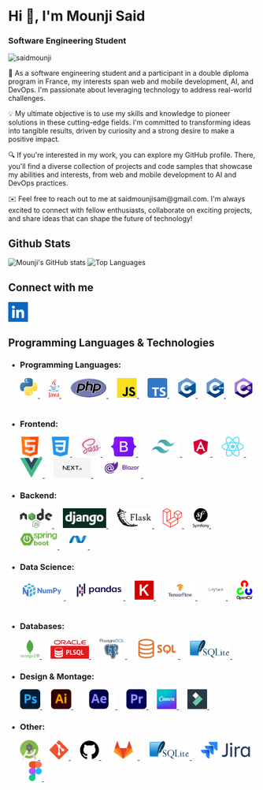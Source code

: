 <!DOCTYPE html>
<html>
<head>
</head>
<body>
<h1 class="center">Hi 👋, I'm Mounji Said</h1>
<h3 class="center">Software Engineering Student</h3>
<p class="left">
    <img src="https://komarev.com/ghpvc/?username=theskyabovethesky&label=Profile%20views&color=e42a28&style=flat"
         alt="saidmounji"/>
</p>
<p>🚀 As a software engineering student and a participant in a double diploma program in France, my interests span web and mobile development, AI, and DevOps. I'm passionate about leveraging technology to address real-world challenges.</p>

<p>💡 My ultimate objective is to use my skills and knowledge to pioneer solutions in these cutting-edge fields. I'm committed to transforming ideas into tangible results, driven by curiosity and a strong desire to make a positive impact.</p>

<p>🔍 If you're interested in my work, you can explore my GitHub profile. There, you'll find a diverse collection of projects and code samples that showcase my abilities and interests, from web and mobile development to AI and DevOps practices.</p>

<p>✉️ Feel free to reach out to me at saidmounjisam@gmail.com. I'm always excited to connect with fellow enthusiasts, collaborate on exciting projects, and share ideas that can shape the future of technology!</p>
<h2 class="left">Github Stats</h2>
<p>
    <img src="https://github-readme-stats.vercel.app/api/?username=theskyabovethesky&show_icons=true&title_color=fff&icon_color=79ff97&text_color=9f9f9f&bg_color=151515"
         alt="Mounji's GitHub stats"/>
    <img
        src="https://github-readme-stats.vercel.app/api/top-langs/?username=theskyabovethesky&layout=compact&langs_count=8&title_color=fff&text_color=aaaaaa&bg_color=050505"
        alt="Top Languages"/>
</p>
<h2 class="left">Connect with me</h2>
<p class="left">
    <a href="https://www.linkedin.com/in/said-mounji-4a8154225/" target="_blank"><img align="center"
   src="./logos/linkedin.png" alt="saidmounji" height="40"/>
    </a>
</p>
<h2 class="left">Programming Languages & Technologies</h2>
<ul>
    <li>
        <h3>Programming Languages:</h3>
        <div>
            <a href="" target="_blank">
                <img src="./logos/PL/python.png" alt="Python" height="40"/>
            </a>
            &emsp;
            <a href="" target="_blank">
                <img src="./logos/PL/java.png" alt="Java" height="40"/>
            </a>
            &emsp;
            <a href="" target="_blank">
                <img src="./logos/PL/php.png" alt="PHP" height="40"/>
            </a>
            &emsp;
            <a href="" target="_blank">
                <img src="./logos/PL/js.png" alt="JavaScript" height="40"/>
            </a>
            &emsp;
            <a href="" target="_blank">
                <img src="./logos/PL/ts.png" alt="TypeScript" height="40"/>
            </a>
            &emsp;
            <a href="" target="_blank">
                <img src="./logos/PL/c.png" alt="C" height="40"/>
            </a>
            &emsp;
            <a href="" target="_blank">
                <img src="./logos/PL/c++.png" alt="C++" height="40"/>
            </a>
            &emsp;
            <a href="" target="_blank">
                <img src="./logos/PL/csharp.png" alt="C#" height="40"/>
            </a>
            &emsp;
        </div>
    </li>
    <li>
        <h3>Frontend:</h3>
        <div>
            <a href="" target="_blank">
                <img src="./logos/front/html.png" alt="HTML" height="40"/>
            </a>
            &emsp;
            <a href="" target="_blank">
                <img src="./logos/front/css-3.png" alt="CSS" height="40"/>
            </a>
            &emsp;
            <a href="" target="_blank">
                <img src="./logos/front/sass.png" alt="SASS" height="40"/>
            </a>
            &emsp;
            <a href="" target="_blank">
                <img src="./logos/front/bootstrap.png" alt="Bootstrap" height="40"/>
            </a>
            &emsp;
            <a href="" target="_blank">
                <img src="./logos/front/tailwind.png" alt="Tailwind" height="40"/>
            </a>
            &emsp;
            <a href="" target="_blank">
                <img src="./logos/front/angular.png" alt="Angular" height="40"/>
            </a>
            &emsp;
            <a href="" target="_blank">
                <img src="./logos/front/react.png" alt="React" height="40"/>
            </a>
            &emsp;
            <a href="" target="_blank">
                <img src="./logos/front/vue.png" alt="Vue JS" height="40"/>
            </a>
            &emsp;
            <a href="" target="_blank">
                <img src="./logos/front/next js.png" alt="Next JS" height="40"/>
            </a>
            &emsp;
            <a href="" target="_blank">
                <img src="./logos/front/blazor.webp" alt="Blazor" height="40"/>
            </a>
            &emsp;
        </div>
    </li>
    <li>
        <h3>Backend:</h3>
        <div>
            <a href="" target="_blank">
                <img src="./logos/back/node.png" alt="Node JS" height="40"/>
            </a>
            &emsp;
            <a href="" target="_blank">
                <img src="./logos/back/django.png" alt="Django" height="40"/>
            </a>
            &emsp;
            <a href="" target="_blank">
                <img src="./logos/back/flask.png" alt="Flask" height="40"/>
            </a>
            &emsp;
            <a href="" target="_blank">
                <img src="./logos/back/laravel.png" alt="Laravel" height="40"/>
            </a>
            &emsp;
            <a href="" target="_blank">
                <img src="./logos/back/symphony.png" alt="Symphony" height="40"/>
            </a>
            &emsp;
            <a href="" target="_blank">
                <img src="./logos/back/spring-boot-logo.png" alt="SpringBoot" height="40"/>
            </a>
            &emsp;
            <a href="" target="_blank">
                <img src="./logos/back/dotnet.png" alt=".NET" height="40"/>
            </a>
            &emsp;
        </div>
    </li>
    <li>
        <h3>Data Science:</h3>
        <div>
            <a href="" target="_blank">
                <img src="./logos/data/numpy.png" alt="Numpy" height="40"/>
            </a>
            &emsp;
            <a href="" target="_blank">
                <img src="./logos/data/pandas.png" alt="Pandas" height="40"/>
            </a>
            &emsp;
            <a href="" target="_blank">
                <img src="./logos/data/keras.png" alt="Keras" height="40"/>
            </a>
            &emsp;
            <a href="" target="_blank">
                <img src="./logos/data/tensorflow.png" alt="TensorFlow" height="40"/>
            </a>
            &emsp;
            <a href="" target="_blank">
                <img src="./logos/data/pytorch.png" alt="PyTorch" height="40"/>
            </a>
            &emsp;
            <a href="" target="_blank">
                <img src="./logos/data/opencv.png" alt="OpenCV" height="40"/>
            </a>
            &emsp;
        </div>
    </li>
    <li>
        <h3>Databases:</h3>
        <div>
            <a href="" target="_blank">
                <img src="./logos/db/mongodb.png" alt="MongoDB" height="40"/>
            </a>
            &emsp;
            <a href="" target="_blank">
                <img src="./logos/db/plsql.jpg" alt="PL/SQL" height="40"/>
            </a>
            &emsp;
            <a href="" target="_blank">
                <img src="./logos/db/postgresql.png" alt="PostgreSQL" height="40"/>
            </a>
            &emsp;
            <a href="" target="_blank">
                <img src="./logos/db/sql.png" alt="SQL" height="40"/>
            </a>
            &emsp;
            <a href="" target="_blank">
                <img src="./logos/db/sqlite.png" alt="Sqlite" height="40"/>
            </a>
            &emsp;
        </div>
    </li>
    <li>
        <h3>Design & Montage:</h3>
        <div>
            <a href="" target="_blank">
                <img src="./logos/design/photoshop.png" alt="Adobe Photoshop" height="40"/>
            </a>
            &emsp;
            <a href="" target="_blank">
                <img src="./logos/design/illustrator.png" alt="Adobe Illustrator" height="40"/>
            </a>
            &emsp;
            <a href="" target="_blank">
                <img src="./logos/design/ae.png" alt="Adobe After Effect" height="40"/>
            </a>
            &emsp;
            <a href="" target="_blank">
                <img src="./logos/design/pr.png" alt="Adobe Premieum" height="40"/>
            </a>
            &emsp;
            <a href="" target="_blank">
                <img src="./logos/design/canva.png" alt="Canva" height="40"/>
            </a>
            &emsp;
            <a href="" target="_blank">
                <img src="./logos/design/filmora.png" alt="Filmora" height="40"/>
            </a>
            &emsp;
        </div>
    </li>
    <li>
        <h3>Other:</h3>
        <div>
            <a href="" target="_blank">
                <img src="./logos/other/androidstudio.png" alt="Android Studio" height="40"/>
            </a>
            &emsp;
            <a href="" target="_blank">
                <img src="./logos/other/git.png" alt="Git" height="40"/>
            </a>
            &emsp;
            <a href="" target="_blank">
                <img src="./logos/other/github.png" alt="Github" height="40"/>
            </a>
            &emsp;
            <a href="" target="_blank">
                <img src="./logos/other/gitlab.png" alt="Gitlab" height="40"/>
            </a>
            &emsp;
            <a href="" target="_blank">
                <img src="./logos/db/sqlite.png" alt="Sqlite" height="40"/>
            </a>
            &emsp;
            <a href="" target="_blank">
                <img src="./logos/other/jira.png" alt="Jira" height="40"/>
            </a>
            &emsp;
            <a href="" target="_blank">
                <img src="./logos/other/figma.svg" alt="Figma" height="40"/>
            </a>
            &emsp;
        </div>
    </li>
</ul>
</body>
</html>
